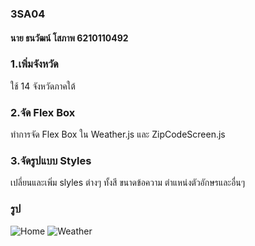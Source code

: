 ### 3SA04
#### นาย ธนวัฒน์ โสภาพ 6210110492
### 1.เพิ่มจังหวัด
  ใช้ 14 จังหวัดภาคใต้
### 2.จัด Flex Box
  ทำการจัด Flex Box ใน Weather.js และ ZipCodeScreen.js
### 3.จัดรูปแบบ Styles
  เปลี่ยนและเพิ่ม slyles ต่างๆ ทั้งสี ขนาดข้อความ ตำแหน่งตัวอักษรและอื่นๆ
### รูป
![Home](https://user-images.githubusercontent.com/86939654/126070062-d11b1164-e922-4154-ae99-3cc236851a98.jpg)
![Weather](https://user-images.githubusercontent.com/86939654/126070071-1def24ef-4d40-47cf-b64e-dad2c24c8bb9.jpg)
